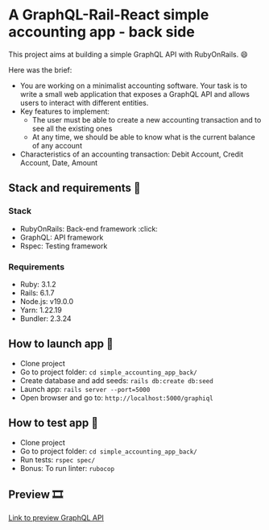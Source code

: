 # A GraphQL-Rail-React simple accounting app - back side

This project aims at building a simple GraphQL API with RubyOnRails. :smile:

Here was the brief:
- You are working on a minimalist accounting software. Your task is to write a small web application that exposes a GraphQL API and allows users to interact with different entities.
- Key features to implement:
  - The user must be able to create a new accounting transaction and to see all the existing ones
  - At any time, we should be able to know what is the current balance of any account
- Characteristics of an accounting transaction: Debit Account, Credit Account, Date, Amount


## Stack and requirements :brain:

### Stack

- RubyOnRails:  Back-end framework :click:
- GraphQL:      API framework
- Rspec:        Testing framework

### Requirements 

- Ruby: 3.1.2
- Rails: 6.1.7
- Node.js: v19.0.0
- Yarn: 1.22.19
- Bundler: 2.3.24

## How to launch app :mechanical_arm:

- Clone project
- Go to project folder: `cd simple_accounting_app_back/`
- Create database and add seeds: `rails db:create db:seed`
- Launch app: `rails server --port=5000`
- Open browser and go to: `http://localhost:5000/graphiql`

## How to test app :test_tube:

- Clone project
- Go to project folder: `cd simple_accounting_app_back/`
- Run tests: `rspec spec/`
- Bonus: To run linter: `rubocop`

## Preview :film_strip:

[Link to preview GraphQL API](https://drive.google.com/file/d/1Yy2T9UwZ_gkJ9SQRmhABTD7-n1bMuiPT/view?usp=sharing)
